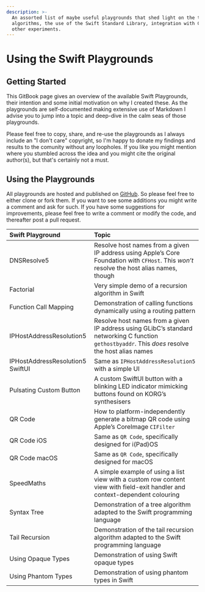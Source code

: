 ```yaml
---
description: >-
  An assorted list of maybe useful playgrounds that shed light on the theory of
  algorithms, the use of the Swift Standard Library, integration with C, and
  other experiments.
---
```


# Using the Swift Playgrounds

## Getting Started

This GitBook page gives an overview of the available Swift Playgrounds, their intention and some initial motivation on why I created these. As the playgrounds are self-documented making extensive use of Markdown I advise you to jump into a topic and deep-dive in the calm seas of those playgrounds.

Please feel free to copy, share, and re-use the playgrounds as I always include an "I don't care" copyright, so I'm happy to donate my findings and results to the comunity without any loopholes. If you like you might mention where you stumbled across the idea and you might cite the original author\(s\), but that's certainly not a must.

## Using the Playgrounds

All playgrounds are hosted and published on [GitHub](https://github.com/MatiMax/swift-playgrounds). So please feel free to either clone or fork them. If you want to see some additions you might write a comment and ask for such. If you have some suggestions for improvements, please feel free to write a comment or modify the code, and thereafter post a pull request.

| Swift Playground | Topic |
| :--- | :--- |
| DNSResolve5 | Resolve host names from a given IP address using Apple’s Core Foundation with `CFHost`. This _won’t_ resolve the host alias names, though |
| Factorial | Very simple demo of a recursion algorithm in Swift |
| Function Call Mapping | Demonstration of calling functions dynamically using a routing pattern |
| IPHostAddressResolution5 | Resolve host names from a given IP address using GLibC’s standard networking C function `gethostbyaddr`. This _does_ resolve the host alias names |
| IPHostAddressResolution5 SwiftUI | Same as `IPHostAddressResolution5` with a simple UI |
| Pulsating Custom Button | A custom SwiftUI button with a blinking LED indicator mimicking buttons found on KORG’s synthesisers |
| QR Code | How to platform-independently generate a bitmap QR code using Apple’s CoreImage `CIFilter` |
| QR Code iOS | Same as `QR Code`, specifically designed for i\(Pad\)OS |
| QR Code macOS | Same as `QR Code`, specifically designed for macOS |
| SpeedMaths | A simple example of using a list view with a custom row content view with field-exit handler and context-dependent colouring |
| Syntax Tree | Demonstration of a tree algorithm adapted to the Swift programming language |
| Tail Recursion | Demonstration of the tail recursion algorithm adapted to the Swift programming language |
| Using Opaque Types | Demonstration of using Swift opaque types |
| Using Phantom Types | Demonstration of using phantom types in Swift |

